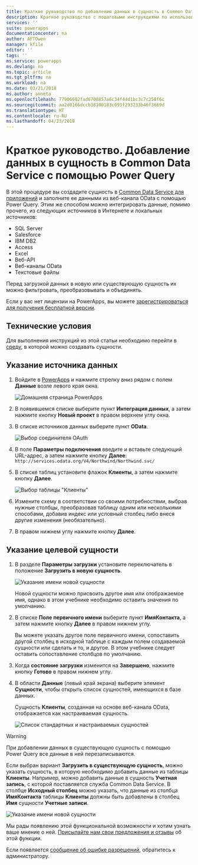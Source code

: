 ```yaml
---
title: Краткое руководство по добавлению данных в сущность в Common Data Service с помощью Power Query | Документы Майкрософт
description: Краткое руководство с пошаговыми инструкциями по использованию Power Query для добавления данных в новую или существующую сущность в Common Data Service для приложений из другого источника данных.
services: ''
suite: powerapps
documentationcenter: na
author: AFTOwen
manager: kfile
editor: ''
tags: ''
ms.service: powerapps
ms.devlang: na
ms.topic: article
ms.tgt_pltfrm: na
ms.workload: na
ms.date: 03/21/2018
ms.author: anneta
ms.openlocfilehash: 77906602fad6708857a6c34f44d1bc3c7c258f6c
ms.sourcegitcommit: aa2d0166dccb38100183c093f293233b46f3669d
ms.translationtype: HT
ms.contentlocale: ru-RU
ms.lasthandoff: 04/23/2018
---
```

# <a name="quickstart-add-data-to-an-entity-in-the-common-data-service-by-using-power-query"></a>Краткое руководство. Добавление данных в сущность в Common Data Service с помощью Power Query
В этой процедуре вы создадите сущность в [Common Data Service для приложений](data-platform-intro.md) и заполните ее данными из веб-канала OData с помощью Power Query. Этим же способом можно интегрировать данные, помимо прочего, из следующих источников в Интернете и локальных источников:

* SQL Server
* Salesforce
* IBM DB2
* Access
* Excel
* Веб-API
* Веб-каналы OData
* Текстовые файлы

Перед загрузкой данных в новую или существующую сущность их можно фильтровать, преобразовывать и объединять.

Если у вас нет лицензии на PowerApps, вы можете [зарегистрироваться для получения бесплатной версии](../signup-for-powerapps.md).

## <a name="prerequisites"></a>Технические условия
Для выполнения инструкций из этой статьи необходимо перейти в [среду](../canvas-apps/working-with-environments.md), в которой можно создавать сущности.

## <a name="specify-the-source-data"></a>Указание источника данных

1. Войдите в [PowerApps](https://web.powerapps.com) и нажмите стрелку вниз рядом с полем **Данные** возле левого края окна.

    ![Домашняя страница PowerApps](./media/data-platform-cds-newentity-pq/sign-in.png)

1. В появившемся списке выберите пункт **Интеграция данных**, а затем нажмите кнопку **Новый проект** в правом верхнем углу окна.

1. В списке источников данных выберите пункт **OData**.

    ![Выбор соединителя OAuth](./media/data-platform-cds-newentity-pq/choose-odata.png)

1. В поле **Параметры подключения** введите и вставьте следующий URL-адрес, а затем нажмите кнопку **Далее**:<br>
`http://services.odata.org/V4/Northwind/Northwind.svc/`

1. В списке таблиц установите флажок **Клиенты**, а затем нажмите кнопку **Далее**.

    ![Выбор таблицы "Клиенты"](./media/data-platform-cds-newentity-pq/select-table.png)

1. Измените схему в соответствии со своими потребностями, выбрав нужные столбцы, преобразовав таблицу одним или несколькими способами, добавив индекс или условный столбец либо внеся другие изменения (необязательно).

1. В правом нижнем углу нажмите кнопку **Далее**.

## <a name="specify-the-target-entity"></a>Указание целевой сущности
1. В разделе **Параметры загрузки** установите переключатель в положение **Загрузить в новую сущность**.

    ![Указание имени новой сущности](./media/data-platform-cds-newentity-pq/new-entity-name.png)

    Новой сущности можно присвоить другое имя или отображаемое имя, однако в этом учебнике необходимо оставить значения по умолчанию.

1. В списке **Поле первичного имени** выберите пункт **ИмяКонтакта**, а затем нажмите кнопку **Далее** в правом нижнем углу.

    Вы можете указать другое поле первичного имени, сопоставить другой столбец в исходной таблице с каждым полем создаваемой сущности или сделать и то, и другое. В этом учебнике следует оставить сопоставление столбцов по умолчанию.

1. Когда **состояние загрузки** изменится на **Завершено**, нажмите кнопку **Готово** в правом нижнем углу.

1. В области **Данные** (левый край экрана) выберите элемент **Сущности**, чтобы открыть список сущностей, имеющихся в базе данных.

    Сущность **Клиенты**, созданная на основе веб-канала OData, отображается как настраиваемая сущность.

    ![Список стандартных и настраиваемых сущностей](./media/data-platform-cds-newentity-pq/entity-list.png)

> [!WARNING]
> При добавлении данных в существующую сущность с помощью Power Query все данные в ней перезаписываются.

Если выбран вариант **Загрузить в существующую сущность**, можно указать сущность, в которую необходимо добавить данные из таблицы **Клиенты**. Например, можно добавить данные в сущность **Учетная запись**, с которой поставляется служба Common Data Service. В столбце **Исходный столбец** можно указать, что данные из столбца **ИмяКонтакта** таблицы **Клиенты** должны быть добавлены в столбец **Имя** сущности **Учетные записи**.

![Указание имени новой сущности](./media/data-platform-cds-newentity-pq/existing-entity.png)

Мы рады появлению этой функциональной возможности и хотим узнать ваше мнение о ней. [Присылайте нам свои предложения и отзывы](https://powerusers.microsoft.com/t5/PowerApps-Community/ct-p/PowerApps1) об этой функции.

Если появляется [сообщение об ошибке разрешений](data-platform-cds-newentity-troubleshooting-mashup.md), обратитесь к администратору.
